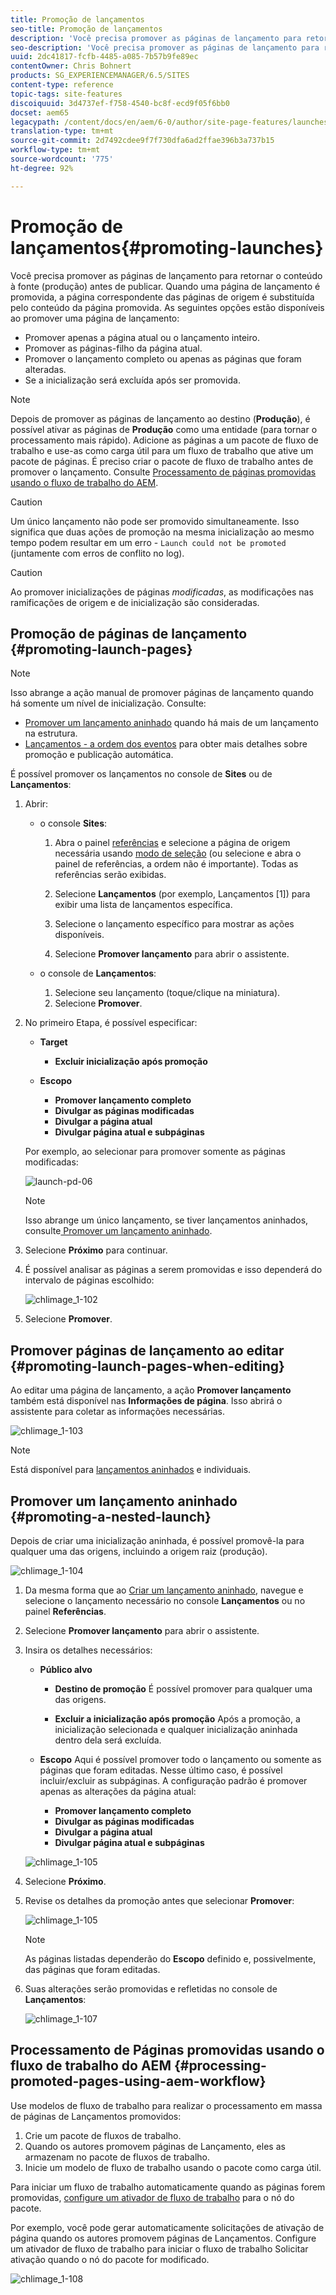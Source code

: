 ```yaml
---
title: Promoção de lançamentos
seo-title: Promoção de lançamentos
description: 'Você precisa promover as páginas de lançamento para retornar o conteúdo à fonte (produção) antes de publicar. '
seo-description: 'Você precisa promover as páginas de lançamento para retornar o conteúdo à fonte (produção) antes de publicar. '
uuid: 2dc41817-fcfb-4485-a085-7b57b9fe89ec
contentOwner: Chris Bohnert
products: SG_EXPERIENCEMANAGER/6.5/SITES
content-type: reference
topic-tags: site-features
discoiquuid: 3d4737ef-f758-4540-bc8f-ecd9f05f6bb0
docset: aem65
legacypath: /content/docs/en/aem/6-0/author/site-page-features/launches
translation-type: tm+mt
source-git-commit: 2d7492cdee9f7f730dfa6ad2ffae396b3a737b15
workflow-type: tm+mt
source-wordcount: '775'
ht-degree: 92%

---
```



# Promoção de lançamentos{#promoting-launches}

Você precisa promover as páginas de lançamento para retornar o conteúdo à fonte (produção) antes de publicar. Quando uma página de lançamento é promovida, a página correspondente das páginas de origem é substituída pelo conteúdo da página promovida. As seguintes opções estão disponíveis ao promover uma página de lançamento:

* Promover apenas a página atual ou o lançamento inteiro.
* Promover as páginas-filho da página atual.
* Promover o lançamento completo ou apenas as páginas que foram alteradas.
* Se a inicialização será excluída após ser promovida.

>[!NOTE]
>
>Depois de promover as páginas de lançamento ao destino (**Produção**), é possível ativar as páginas de **Produção** como uma entidade (para tornar o processamento mais rápido). Adicione as páginas a um pacote de fluxo de trabalho e use-as como carga útil para um fluxo de trabalho que ative um pacote de páginas. É preciso criar o pacote de fluxo de trabalho antes de promover o lançamento. Consulte [Processamento de páginas promovidas usando o fluxo de trabalho do AEM](#processing-promoted-pages-using-aem-workflow).

>[!CAUTION]
>
>Um único lançamento não pode ser promovido simultaneamente. Isso significa que duas ações de promoção na mesma inicialização ao mesmo tempo podem resultar em um erro - `Launch could not be promoted` (juntamente com erros de conflito no log).

>[!CAUTION]
>
>Ao promover inicializações de páginas *modificadas*, as modificações nas ramificações de origem e de inicialização são consideradas.

## Promoção de páginas de lançamento {#promoting-launch-pages}

>[!NOTE]
>
>Isso abrange a ação manual de promover páginas de lançamento quando há somente um nível de inicialização. Consulte:
>
>* [Promover um lançamento aninhado](#promoting-a-nested-launch) quando há mais de um lançamento na estrutura.
>* [Lançamentos - a ordem dos eventos](/help/sites-authoring/launches.md#launches-the-order-of-events) para obter mais detalhes sobre promoção e publicação automática.

>



É possível promover os lançamentos no console de **Sites** ou de **Lançamentos**:

1. Abrir:

   * o console **Sites**:

      1. Abra o painel [referências](/help/sites-authoring/author-environment-tools.md#showingpagereferences) e selecione a página de origem necessária usando [modo de seleção](/help/sites-authoring/basic-handling.md) (ou selecione e abra o painel de referências, a ordem não é importante). Todas as referências serão exibidas.

      1. Selecione **Lançamentos** (por exemplo, Lançamentos [1]) para exibir uma lista de lançamentos específica.
      1. Selecione o lançamento específico para mostrar as ações disponíveis.
      1. Selecione **Promover lançamento** para abrir o assistente.
   * o console de **Lançamentos**:

      1. Selecione seu lançamento (toque/clique na miniatura).
      1. Selecione **Promover**.


1. No primeiro Etapa, é possível especificar:

   * **Target**

      * **Excluir inicialização após promoção**
   * **Escopo**

      * **Promover lançamento completo**
      * **Divulgar as páginas modificadas**
      * **Divulgar a página atual**
      * **Divulgar página atual e subpáginas**

   Por exemplo, ao selecionar para promover somente as páginas modificadas:

   ![launch-pd-06](assets/launches-pd-06.png)

   >[!NOTE]
   >
   >Isso abrange um único lançamento, se tiver lançamentos aninhados, consulte[ Promover um lançamento aninhado](#promoting-a-nested-launch).

1. Selecione **Próximo** para continuar.
1. É possível analisar as páginas a serem promovidas e isso dependerá do intervalo de páginas escolhido:

   ![chlimage_1-102](assets/chlimage_1-102.png)

1. Selecione **Promover**.

## Promover páginas de lançamento ao editar {#promoting-launch-pages-when-editing}

Ao editar uma página de lançamento, a ação **Promover lançamento** também está disponível nas **Informações de página**. Isso abrirá o assistente para coletar as informações necessárias.

![chlimage_1-103](assets/chlimage_1-103.png)

>[!NOTE]
>
>Está disponível para [lançamentos aninhados](#promoting-a-nested-launch) e individuais.

## Promover um lançamento aninhado  {#promoting-a-nested-launch}

Depois de criar uma inicialização aninhada, é possível promovê-la para qualquer uma das origens, incluindo a origem raiz (produção).

![chlimage_1-104](assets/chlimage_1-104.png)

1. Da mesma forma que ao [Criar um lançamento aninhado](#creatinganestedlaunchlaunchwithinalaunch), navegue e selecione o lançamento necessário no console **Lançamentos** ou no painel **Referências**.
1. Selecione **Promover lançamento** para abrir o assistente.

1. Insira os detalhes necessários:

   * **Público alvo**

      * **Destino de promoção** É possível promover para qualquer uma das origens.

      * **Excluir a inicialização após promoção** Após a promoção, a inicialização selecionada e qualquer inicialização aninhada dentro dela será excluída.
   * **Escopo** Aqui é possível promover todo o lançamento ou somente as páginas que foram editadas. Nesse último caso, é possível incluir/excluir as subpáginas. A configuração padrão é promover apenas as alterações da página atual:

      * **Promover lançamento completo**
      * **Divulgar as páginas modificadas**
      * **Divulgar a página atual**
      * **Divulgar página atual e subpáginas**

   ![chlimage_1-105](assets/chlimage_1-105.png)

1. Selecione **Próximo**.
1. Revise os detalhes da promoção antes que selecionar **Promover**:

   ![chlimage_1-105](assets/chlimage_1-106.png)

   >[!NOTE]
   >
   >As páginas listadas dependerão do **Escopo** definido e, possivelmente, das páginas que foram editadas.

1. Suas alterações serão promovidas e refletidas no console de **Lançamentos**:

   ![chlimage_1-107](assets/chlimage_1-107.png)

## Processamento de Páginas promovidas usando o fluxo de trabalho do AEM {#processing-promoted-pages-using-aem-workflow}

Use modelos de fluxo de trabalho para realizar o processamento em massa de páginas de Lançamentos promovidos:

1. Crie um pacote de fluxos de trabalho.
1. Quando os autores promovem páginas de Lançamento, eles as armazenam no pacote de fluxos de trabalho.
1. Inicie um modelo de fluxo de trabalho usando o pacote como carga útil.

Para iniciar um fluxo de trabalho automaticamente quando as páginas forem promovidas, [configure um ativador de fluxo de trabalho](/help/sites-administering/workflows-starting.md#workflows-launchers) para o nó do pacote.

Por exemplo, você pode gerar automaticamente solicitações de ativação de página quando os autores promovem páginas de Lançamentos. Configure um ativador de fluxo de trabalho para iniciar o fluxo de trabalho Solicitar ativação quando o nó do pacote for modificado.

![chlimage_1-108](assets/chlimage_1-108.png)
